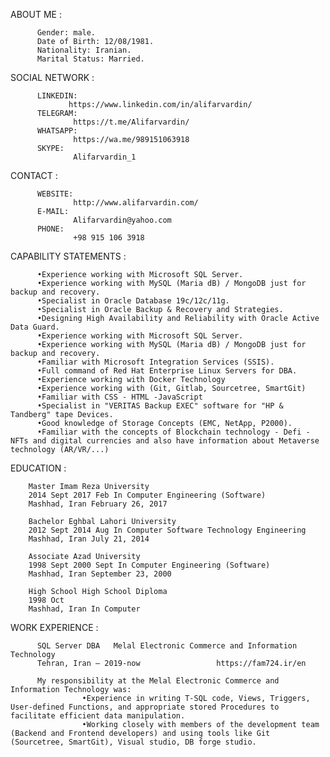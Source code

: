 ABOUT ME :

          Gender: male.
          Date of Birth: 12/08/1981.
          Nationality: Iranian.
          Marital Status: Married.

SOCIAL NETWORK :

          LINKEDIN:
                 https://www.linkedin.com/in/alifarvardin/
          TELEGRAM:
                  https://t.me/Alifarvardin/
          WHATSAPP:
                  https://wa.me/989151063918
          SKYPE:
                  Alifarvardin_1
                            
CONTACT :

          WEBSITE:
                  http://www.alifarvardin.com/
          E-MAIL:
                  Alifarvardin@yahoo.com
          PHONE:
                  +98 915 106 3918
                            

CAPABILITY STATEMENTS : 

          •Experience working with Microsoft SQL Server.
          •Experience working with MySQL (Maria dB) / MongoDB just for backup and recovery.
          •Specialist in Oracle Database 19c/12c/11g.
          •Specialist in Oracle Backup & Recovery and Strategies.
          •Designing High Availability and Reliability with Oracle Active Data Guard.
          •Experience working with Microsoft SQL Server.
          •Experience working with MySQL (Maria dB) / MongoDB just for backup and recovery.
          •Familiar with Microsoft Integration Services (SSIS).
          •Full command of Red Hat Enterprise Linux Servers for DBA.
          •Experience working with Docker Technology 
          •Experience working with (Git, Gitlab, Sourcetree, SmartGit)
          •Familiar with CSS - HTML -JavaScript
          •Specialist in "VERITAS Backup EXEC" software for "HP & Tandberg" tape Devices.
          •Good knowledge of Storage Concepts (EMC, NetApp, P2000).
          •Familiar with the concepts of Blockchain technology - Defi - NFTs and digital currencies and also have information about Metaverse technology (AR/VR/...)


EDUCATION : 

        Master Imam Reza University
        2014 Sept 2017 Feb In Computer Engineering (Software)
        Mashhad, Iran February 26, 2017

        Bachelor Eghbal Lahori University
        2012 Sept 2014 Aug In Computer Software Technology Engineering
        Mashhad, Iran July 21, 2014

        Associate Azad University
        1998 Sept 2000 Sept In Computer Engineering (Software)
        Mashhad, Iran September 23, 2000

        High School High School Diploma
        1998 Oct
        Mashhad, Iran In Computer


WORK EXPERIENCE :

          SQL Server DBA   Melal Electronic Commerce and Information Technology  
          Tehran, Iran — 2019-now                 https://fam724.ir/en

          My responsibility at the Melal Electronic Commerce and Information Technology was:
                    •Experience in writing T-SQL code, Views, Triggers, User-defined Functions, and appropriate stored Procedures to facilitate efficient data manipulation.
                    •Working closely with members of the development team (Backend and Frontend developers) and using tools like Git (Sourcetree, SmartGit), Visual studio, DB forge studio. 
                    
                    


